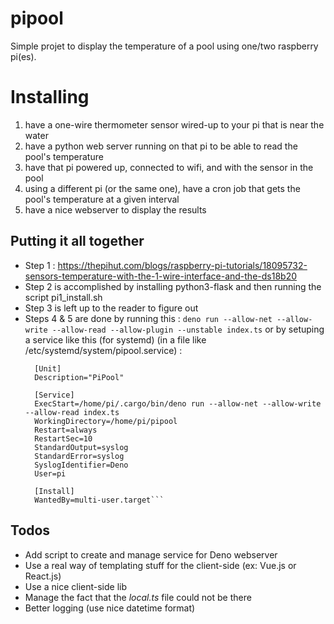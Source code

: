# pipool
Simple projet to display the temperature of a pool using one/two raspberry pi(es).

# Installing
1. have a one-wire thermometer sensor wired-up to your pi that is near the water
2. have a python web server running on that pi to be able to read the pool's temperature
2. have that pi powered up, connected to wifi, and with the sensor in the pool
3. using a different pi (or the same one), have a cron job that gets the pool's temperature at a given interval
4. have a nice webserver to display the results

## Putting it all together
- Step 1 : https://thepihut.com/blogs/raspberry-pi-tutorials/18095732-sensors-temperature-with-the-1-wire-interface-and-the-ds18b20
- Step 2 is accomplished by installing python3-flask and then running the script pi1_install.sh
- Step 3 is left up to the reader to figure out
- Steps 4 & 5 are done by running this :
`deno run --allow-net --allow-write --allow-read --allow-plugin --unstable index.ts`
  or by setuping a service like this (for systemd) (in a file like /etc/systemd/system/pipool.service) : 
  ```
    [Unit]
    Description="PiPool"
  
    [Service]
    ExecStart=/home/pi/.cargo/bin/deno run --allow-net --allow-write --allow-read index.ts
    WorkingDirectory=/home/pi/pipool
    Restart=always
    RestartSec=10
    StandardOutput=syslog
    StandardError=syslog
    SyslogIdentifier=Deno
    User=pi

    [Install]
    WantedBy=multi-user.target```

## Todos
- Add script to create and manage service for Deno webserver
- Use a real way of templating stuff for the client-side (ex: Vue.js or React.js)
- Use a nice client-side lib
- Manage the fact that the _local.ts_ file could not be there
- Better logging (use nice datetime format) 
